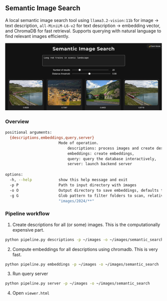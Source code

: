 ## Semantic Image Search

A local semantic image search tool using `llama3.2-vision:11b` for image -> text description, `all-MiniLM-L6-v2` for text description -> embedding vector, and ChromaDB for fast retrieval. Supports querying with natural language to find relevant images efficiently.

![Semantic search](semantic_search.jpeg)

### Overview

```bash
positional arguments:
  {descriptions,embeddings,query,server}
                        Mode of operation.
                            descriptions: process images and create descriptions,
                            embeddings: create embeddings,
                            query: query the database interactively,
                            server: launch backend server

options:
  -h, --help            show this help message and exit
  -p P                  Path to input directory with images
  -o O                  Output directory to save embeddings, defaults to input directory
  -g G                  Glob pattern to filter folders to scan, relative to input directory. Example:
                        "images/2024/**"
```

### Pipeline workflow

1. Create descriptions for all (or some) images. This is the computationally expensive part.

```bash
python pipeline.py descriptions -p ~/images -o ~/images/semantic_search
```

2. Compute embeddings for all descriptions using chromadb. This is very fast.

```bash
python pipeline.py embeddings -p ~/images -o ~/images/semantic_search
```

3. Run query server

```bash
python pipeline.py server -p ~/images -o ~/images/semantic_search
```

4. Open `viewer.html`
